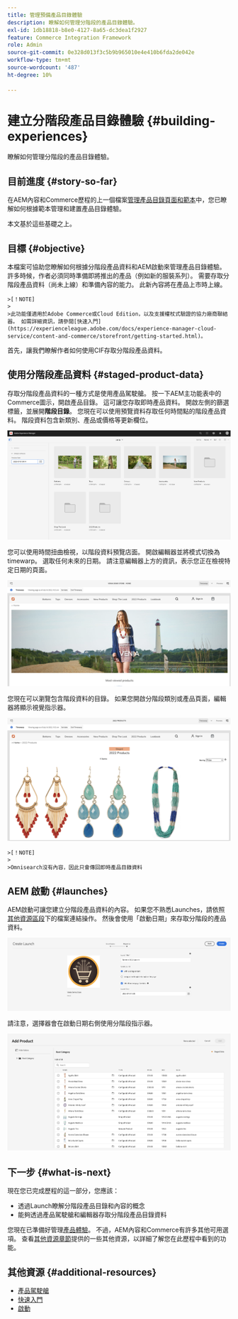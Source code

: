 ```yaml
---
title: 管理預備產品目錄體驗
description: 瞭解如何管理分階段的產品目錄體驗。
exl-id: 1db18818-b8e0-4127-8a65-dc3dea1f2927
feature: Commerce Integration Framework
role: Admin
source-git-commit: 0e328d013f3c5b9b965010e4e410b6fda2de042e
workflow-type: tm+mt
source-wordcount: '487'
ht-degree: 10%

---
```


# 建立分階段產品目錄體驗 {#building-experiences}

瞭解如何管理分階段的產品目錄體驗。

## 目前進度 {#story-so-far}

在AEM內容和Commerce歷程的上一個檔案[管理產品目錄頁面和範本](catalog-templates.md)中，您已瞭解如何根據範本管理和建置產品目錄體驗。

本文基於這些基礎之上。

## 目標 {#objective}

本檔案可協助您瞭解如何根據分階段產品資料和AEM啟動來管理產品目錄體驗。 許多時候，作者必須同時準備即將推出的產品（例如新的服裝系列）。 需要存取分階段產品資料（尚未上線）和準備內容的能力。 此新內容將在產品上市時上線。

    >[！NOTE]
    >
    >此功能僅適用於Adobe Commerce或Cloud Edition，以及支援權杖式驗證的協力廠商聯結器。 如需詳細資訊，請參閱[快速入門](https://experienceleague.adobe.com/docs/experience-manager-cloud-service/content-and-commerce/storefront/getting-started.html)。

首先，讓我們瞭解作者如何使用CIF存取分階段產品資料。

## 使用分階段產品資料 {#staged-product-data}

存取分階段產品資料的一種方式是使用產品駕駛艙。 按一下AEM主功能表中的Commerce圖示，開啟產品目錄。 這可讓您存取即時產品資料。 開啟左側的篩選標籤，並展開&#x200B;**階段目錄**。 您現在可以使用預覽資料存取任何時間點的階段產品資料。 階段資料包含新類別、產品或價格等更新欄位。

![中繼駕駛艙](assets/staged-cockpit.png)

您可以使用時間扭曲檢視，以階段資料預覽店面。 開啟編輯器並將模式切換為timewarp。 選取任何未來的日期。 請注意編輯器上方的資訊，表示您正在檢視特定日期的頁面。

![階段時間扭曲](assets/staged-timewarp.png)

您現在可以瀏覽包含階段資料的目錄。 如果您開啟分階段類別或產品頁面，編輯器將顯示視覺指示器。

![階段plp](assets/staged-plp.png)

    >[！NOTE]
    >
    >Omnisearch沒有內容，因此只會傳回即時產品目錄資料

## AEM 啟動 {#launches}

AEM啟動可讓您建立分階段產品資料的內容。 如果您不熟悉Launches，請依照[其他資源區段](#additional-resources)下的檔案連結操作。 然後會使用「啟動日期」來存取分階段的產品資料。

![階段啟動](assets/staged-launch.png)

請注意，選擇器會在啟動日期右側使用分階段指示器。

![階段選擇器](assets/staged-picker.png)

## 下一步 {#what-is-next}

現在您已完成歷程的這一部分，您應該：

* 透過Launch瞭解分階段產品目錄和內容的概念
* 能夠透過產品駕駛艙和編輯器存取分階段產品目錄資料

您現在已準備好管理[產品體驗](product-experience-management.md)。 不過，AEM內容和Commerce有許多其他可用選項。 查看[其他資源章節](#additional-resources)提供的一些其他資源，以詳細了解您在此歷程中看到的功能。

## 其他資源 {#additional-resources}

* [產品駕駛艙](/help/commerce-cloud/authoring/product-cockpit.md)
* [快速入門](/help/commerce-cloud/getting-started.md)
* [啟動](/help/sites-cloud/authoring/launches/overview.md)
